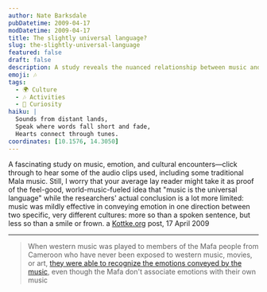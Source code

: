 ```yaml
---
author: Nate Barksdale
pubDatetime: 2009-04-17
modDatetime: 2009-04-17
title: The slightly universal language?
slug: the-slightly-universal-language
featured: false
draft: false
description: A study reveals the nuanced relationship between music and emotion across cultures, highlighting its effectiveness in conveying feelings with some limitations.
emoji: 🎶
tags:
  - 🌍 Culture
  - 🎶 Activities
  - 🤔 Curiosity
haiku: |
  Sounds from distant lands,  
  Speak where words fall short and fade,  
  Hearts connect through tunes.
coordinates: [10.1576, 14.3050]
---
```


A fascinating study on music, emotion, and cultural encounters—click through to hear some of the audio clips used, including some traditional Mala music. Still, I worry that your average lay reader might take it as proof of the feel-good, world-music-fueled idea that "music is the universal language" while the researchers' actual conclusion is a lot more limited: music was mildly effective in conveying emotion in one direction between two specific, very different cultures: more so than a spoken sentence, but less so than a smile or frown. a [Kottke.org](http://www.kottke.org/09/04/understanding-emotions-in-music) post, 17 April 2009

---

> When western music was played to members of the Mafa people from Cameroon who have never been exposed to western music, movies, or art, [they were able to recognize the emotions conveyed by the music](http://web.archive.org/web/20120508234029/http://scienceblogs.com/cognitivedaily/2009/04/even_isolated_cultures_underst.php), even though the Mafa don't associate emotions with their own music
